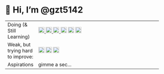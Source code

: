 # 👋 Hi, I’m @gzt5142


<table>
  <tr>
    <td>Doing (& Still Learning)</td>
    <td width=600px>
      <div>
      <a href="https://www.qgis.org/"> <img height='20' src='https://www.qgis.org/en/_static/logo.png'> </a>
      <a href="https://www.python.org/"> <img height='20' src='https://docs.python.org/3/_static/py.svg'> </a>
      <a href="https://jupyter.org/"> <img height = '20' src='https://jupyter.org/assets/logos/logomark-orangebody-greyplanets.svg'> </a>
      <img height='20' src="https://github.githubassets.com/images/modules/logos_page/GitHub-Mark.png">
      <img height='20' src='https://about.gitlab.com/images/press/press-kit-icon.svg'>
      <img height='20' src="https://pro.arcgis.com/en/pro-app/img/enable-pro.png">
      </div>
    </td>
  </tr>
  <tr>
    <td>Weak, but trying hard to improve:</td>
    <td>
      <div>
        <a href="https://www.w3.org/"><img height='20' src='https://www.w3.org/html/logo/downloads/HTML5_Badge.svg'></a>
        <a href="https://www.w3.org/Style/CSS/"><img height='20' src="https://upload.wikimedia.org/wikipedia/commons/6/62/CSS3_logo.svg"></a>
        <a href='https://blender.org/'><img height='20' src='https://download.blender.org/branding/square/blender_icon_256x256.png'></a>
      </div>
    </td>
  </tr>
  <tr>
    <td>Aspirations</td>
    <td>
      gimme a sec... 
    </td>
  </tr>
      
</table>

